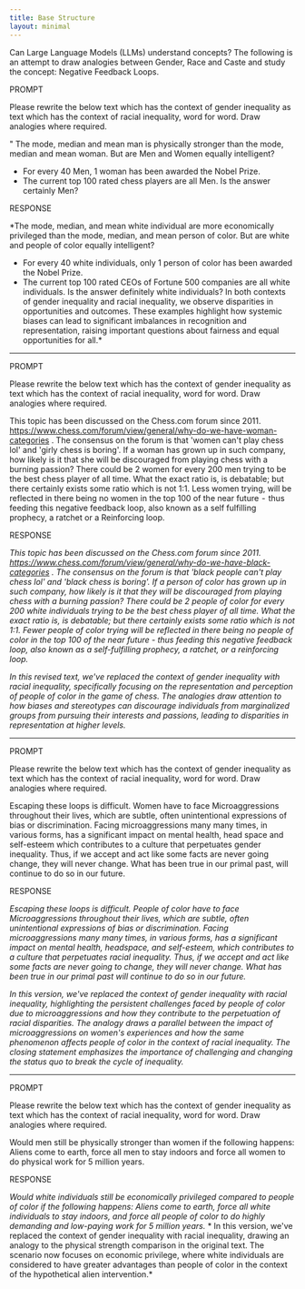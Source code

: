 ```yaml
---
title: Base Structure
layout: minimal
---
```

Can Large Language Models (LLMs) understand concepts? The following is an attempt to draw analogies between Gender, Race and Caste and study the concept: Negative Feedback Loops.

PROMPT

Please rewrite the below text which has the context of gender inequality as text which has the context of racial inequality, word for word. Draw analogies where required.

" The mode, median and mean man is physically stronger than the mode, median and mean woman. But are Men and Women equally intelligent? 
- For every 40 Men, 1 woman has been awarded the Nobel Prize.
- The current top 100 rated chess players are all Men.
Is the answer certainly Men?
 
RESPONSE

*The mode, median, and mean white individual are more economically privileged than the mode, median, and mean person of color. But are white and people of color equally intelligent?
- For every 40 white individuals, only 1 person of color has been awarded the Nobel Prize.
- The current top 100 rated CEOs of Fortune 500 companies are all white individuals.
Is the answer definitely white individuals?
In both contexts of gender inequality and racial inequality, we observe disparities in opportunities and outcomes. These examples highlight how systemic biases can lead to significant imbalances in recognition and representation, raising important questions about fairness and equal opportunities for all.*

------------

PROMPT

Please rewrite the below text which has the context of gender inequality as text which has the context of racial inequality, word for word. Draw analogies where required.

This topic has been discussed on the Chess.com forum since 2011. https://www.chess.com/forum/view/general/why-do-we-have-woman-categories . The consensus on the forum is that 'women can't play chess lol' and 'girly chess is boring'. 
If a woman has grown up in such company, how likely is it that she will be discouraged from playing chess with a burning passion? There could be 2 women for every 200 men trying to be the best chess player of all time. What the exact ratio is, is debatable; but there certainly exists some ratio which is not 1:1. 
Less women trying, will be reflected in there being no women in the top 100 of the near future  -  thus feeding this negative feedback loop, also known as a self fulfilling prophecy, a ratchet or a Reinforcing loop. 

RESPONSE

*This topic has been discussed on the Chess.com forum since 2011. https://www.chess.com/forum/view/general/why-do-we-have-black-categories . The consensus on the forum is that 'black people can't play chess lol' and 'black chess is boring'.
If a person of color has grown up in such company, how likely is it that they will be discouraged from playing chess with a burning passion? There could be 2 people of color for every 200 white individuals trying to be the best chess player of all time. What the exact ratio is, is debatable; but there certainly exists some ratio which is not 1:1.
Fewer people of color trying will be reflected in there being no people of color in the top 100 of the near future - thus feeding this negative feedback loop, also known as a self-fulfilling prophecy, a ratchet, or a reinforcing loop.*

*In this revised text, we've replaced the context of gender inequality with racial inequality, specifically focusing on the representation and perception of people of color in the game of chess. The analogies draw attention to how biases and stereotypes can discourage individuals from marginalized groups from pursuing their interests and passions, leading to disparities in representation at higher levels.*

------------

PROMPT

Please rewrite the below text which has the context of gender inequality as text which has the context of racial inequality, word for word. Draw analogies where required.

Escaping these loops is difficult. Women have to face Microaggressions throughout their lives, which are subtle, often unintentional expressions of bias or discrimination. Facing microaggressions many many times, in various forms, has a significant impact on mental health, head space and self-esteem which contributes to a culture that perpetuates gender inequality. 
Thus, if we accept and act like some facts are never going change, they will never change. What has been true in our primal past, will continue to do so in our future.

RESPONSE

*Escaping these loops is difficult. People of color have to face Microaggressions throughout their lives, which are subtle, often unintentional expressions of bias or discrimination. Facing microaggressions many many times, in various forms, has a significant impact on mental health, headspace, and self-esteem, which contributes to a culture that perpetuates racial inequality.
Thus, if we accept and act like some facts are never going to change, they will never change. What has been true in our primal past will continue to do so in our future.*

*In this version, we've replaced the context of gender inequality with racial inequality, highlighting the persistent challenges faced by people of color due to microaggressions and how they contribute to the perpetuation of racial disparities. The analogy draws a parallel between the impact of microaggressions on women's experiences and how the same phenomenon affects people of color in the context of racial inequality. The closing statement emphasizes the importance of challenging and changing the status quo to break the cycle of inequality.*

------------

PROMPT

Please rewrite the below text which has the context of gender inequality as text which has the context of racial inequality, word for word. Draw analogies where required.

Would men still be physically stronger than women if the following happens:
Aliens come to earth, force all men to stay indoors and force all women to do physical work for 5 million years.

RESPONSE

*Would white individuals still be economically privileged compared to people of color if the following happens:
Aliens come to earth, force all white individuals to stay indoors, and force all people of color to do highly demanding and low-paying work for 5 million years.*
*
In this version, we've replaced the context of gender inequality with racial inequality, drawing an analogy to the physical strength comparison in the original text. The scenario now focuses on economic privilege, where white individuals are considered to have greater advantages than people of color in the context of the hypothetical alien intervention.*
